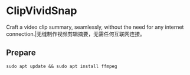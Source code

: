 # ClipVividSnap
Craft a video clip summary, seamlessly, without the need for any internet connection.|无缝制作视频剪辑摘要，无需任何互联网连接。

## Prepare

```shell
sudo apt update && sudo apt install ffmpeg
```